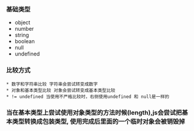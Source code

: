### 基础类型
  * object
  * number
  * string
  * boolean
  * null
  * undefined
### 比较方式
    * 数字和字符串比较 字符串会尝试转变成数字
    * 对象和基本类型比较 对象会尝试转变成基本类型比较
    * != undefined 当使用不严格比较时，右侧使用undefined 和 null是一样的
### 当在基本类型上尝试使用对象类型的方法时候(length),js会尝试把基本类型转换成包装类型, 使用完成后里面的一个临时对象会被销毁掉
